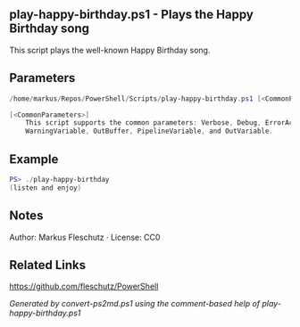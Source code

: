 ## play-happy-birthday.ps1 - Plays the Happy Birthday song

This script plays the well-known Happy Birthday song.

## Parameters
```powershell
/home/markus/Repos/PowerShell/Scripts/play-happy-birthday.ps1 [<CommonParameters>]

[<CommonParameters>]
    This script supports the common parameters: Verbose, Debug, ErrorAction, ErrorVariable, WarningAction, 
    WarningVariable, OutBuffer, PipelineVariable, and OutVariable.
```

## Example
```powershell
PS> ./play-happy-birthday
(listen and enjoy)

```

## Notes
Author: Markus Fleschutz · License: CC0

## Related Links
https://github.com/fleschutz/PowerShell

*Generated by convert-ps2md.ps1 using the comment-based help of play-happy-birthday.ps1*
